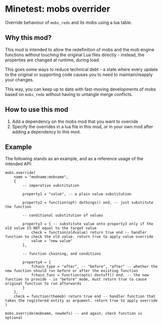 # Minetest: mobs overrider

Override behaviour of `mobs_redo` and its mobs using a lua table.

## Why this mod?

This mod is intended to allow the redefinition of mobs and the mob engine functions without touching the original Lua files directly - instead, the properties are changed at runtime, during load.

This goes some ways to reduce technical debt - a state where every update to the original or supporting code causes you to need to maintain/reapply your changes.

This way, you can keep up to date with fast-moving developments of mobs based on `mobs_redo` without having to untangle merge conflicts.

## How to use this mod

1. Add a dependency on the mobs mod that you want to override
2. Specify the overrides in a lua file in this mod, or in your own mod after adding a dependency to this mod.

## Example

The following stands as an example, and as a reference usage of the intended API:

	mobs.override(
		name = "modname:mobname",
		{
			-- imperative substitution

			property1 = "value", -- a plain value substitution

			property2 = function(opt) dothings() end, -- just substitute the function

			-- conditional substitution of values

			property3 = { -- substitute value onto property3 only if the old value IS NOT equal to the target value
				check = function(oldvalue) return true end -- handler function to check the old value. return true to apply value override
				value = "new value"
			},

			-- function chaining, and conditions

			property4 = {
				fchain_type = "after", -- "before", "after" -- whether the new function should run before or after the existing function
				fchain_func = function(opts) dostuff() end, -- the new function to provide - in "before" mode, must return true to cause original function to run afterwards
			}
		},
		check = function(themob) return true end -- handler function that takes the registered entity as argument. return true to apply override
	)

	mobs.override(mobname, newdefs) -- and again, check function is optional
